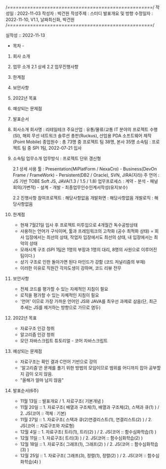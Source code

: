 /*===================================================*/
	작성일 	: 2022-11-03
	작성자 	: 박건원
	작성주제 	: 스터디 발표개요 및 방향
	수정일자 	: 2022-11-10, V1.1, 날짜최신화, 박건원
/*===================================================*/

실작성 :: 2022-11-13

- 목차 -
1. 회사 소개 
2. 업무 소개 
	2.1 상세 
	2.2 업무진행사항 
3. 한계점
4. 보안사항 
5. 2022년 목표
6. 예상되는 문제점
7. 발표순서

1. 회사소개 
	회사명 	: 리테일테크 
	주요산업 	: 유통/물류/교통 IT 분야의 프로젝트 수행(SI), 해외 무선 네트워크 솔루션 총판(Ruckus), 산업용 PDA 소프트웨어 제작(Point Mobile)
	종업원수	: 총 73명 중 프로젝트 팀 38명, 본사 35명
	소속팀		: 프로젝트 팀 중 SPI 1팀, 2022-07-21 입사

2. 소속팀 업무소개
	업무방식 	: 프로젝트 단위 갱신형
	
	2.1 상세
	사용 툴	: Presentation(MiPlatForm / NexaCro) - Business(DevOn Frame / FrameWork) - Persistent(DB2 / Oracle), SVN, JIRA(지라)
	주 언어	: JS 기반 TOBE Soft JS, JAVA(1.3 / 1.5 / 1.8)
	업무프로세스	: 계약 - 분석 - 패널회의(가변적) - 설계 - 개발 - 최종업무인수인계서작성(유지보수)
	
	2.2 진행사항
	참여프로젝트	: 해당사항없음
	개발화면 	: 해당사항없음
	개발로직	: 해당사항없음 

3. 한계점 
	- 현재 7월21일 입사 후 프로젝트 미투입으로 4개월간 독수공방상태 
	- 사용하는 언어가 구식이며, 툴과 프레임워크의 고착화 (공수 최적화 상태) = 회사 입장에서는 최선의 상태, 작업자 입장에서도 최선의 상태, 내 입장에서는 최악의 상태
	- 모래시계 구조 (SPI 1팀은 1명의 부장과 1명의 대리, 8명의 사원으로 이루어진 팀이다.)
	- 상기 구조로 인한 돌아가면 된다 마인드가 강함 (코드 저널리즘의 부재)
	- 이러한 이유로 직원간 각자도생이 강하며, 코드 리뷰 전무

4. 보안사항 
	- 전체 코드를 평가할 수 있는 자체적인 지침이 필요
	- 로직을 평가할 수 있는 자체적인 지침이 필요
	- '언어' 이므로 가장 가까운 언어인 JS와 JAVA를 최우선 과제로 삼음(단, 최근 추세는 JS를 제거하는 방향으로 가므로 염두)

5. 2022년 목표
	- 자료구조 인강 청취 
	- 알고리즘 인강 청취 
	- 모던 자바스크립트 튜토리얼 - 코어 자바스크립트

6. 예상되는 문제점
	- 자료구조는 확인 결과 C언어 기반으로 강의 
	- '알고리즘'은 문제를 풀기 위한 방법의 모임이므로 범위를 어디까지 잡아 공부할지 감이 오지 않음.
	- "올해가 얼마 남지 않음"
	
7. 발표순서(6주)
	- 11월 13일 :: 발표개요 / 1. 자료구조( 기본개념 ) 
	- 11월 20일 :: 1. 자료구조( 배열과 구조체(1), 배열과 구조체(2), 스택과 큐(1) 	) 	/ 2. JS(코어 :: 객체 : 기본)
	- 11월 27일 :: 1. 자료구조( 스택과 큐(2)연결리스트(1), 연결리스트(2)		) 	/ 2. JS(코어 :: 자료구조와 자료형)
	- 12월  4일 :: 1. 자료구조( 트리(1), 트리(2) 						) 	/ 2. JS(코어 :: 함수심화학습(1) )
	- 12월 11일 :: 1. 자료구조( 트리(3) 								) 	/ 2. JS(코어 :: 함수심화학습(2) )
	- 12월 18일 :: 1. 자료구조( 그래프(1), 그래프(2) 						) 	/ 2. JS(코어 :: 함수심화학습(3) )
	- 12월 25일 :: 1. 자료구조( 그래프(3), 정렬(1), 정렬(2) 				) 	/ 2. JS(코어 :: 함수심화학습(4) )
